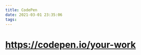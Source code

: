 ```yaml
---
title: CodePen
date: 2021-03-01 23:35:06
tags:
---
```


 # <a href="https://codepen.io/your-work" target="_blank"> https://codepen.io/your-work </a>
